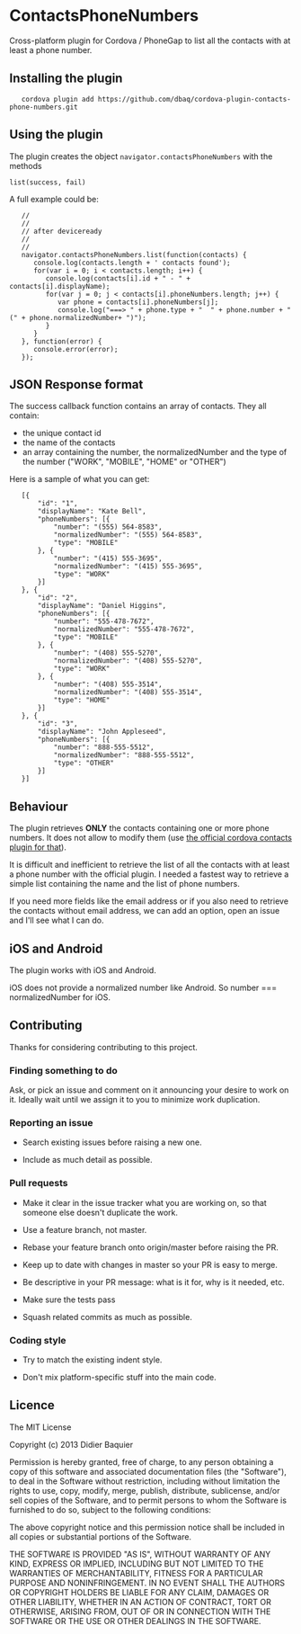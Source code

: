 # ContactsPhoneNumbers

Cross-platform plugin for Cordova / PhoneGap to list all the contacts with at least a phone number.

## Installing the plugin ##
```
   cordova plugin add https://github.com/dbaq/cordova-plugin-contacts-phone-numbers.git
```
## Using the plugin ##
The plugin creates the object `navigator.contactsPhoneNumbers` with the methods

  `list(success, fail)`

A full example could be:

```
   //
   //
   // after deviceready
   //
   //
   navigator.contactsPhoneNumbers.list(function(contacts) {
      console.log(contacts.length + ' contacts found');
      for(var i = 0; i < contacts.length; i++) {
         console.log(contacts[i].id + " - " + contacts[i].displayName);
         for(var j = 0; j < contacts[i].phoneNumbers.length; j++) {
            var phone = contacts[i].phoneNumbers[j];
            console.log("===> " + phone.type + "  " + phone.number + " (" + phone.normalizedNumber+ ")"); 
         }
      }
   }, function(error) {
      console.error(error);
   });

```

## JSON Response format

The success callback function contains an array of contacts. They all contain:

   * the unique contact id
   * the name of the contacts
   * an array containing the number, the normalizedNumber and the type of the number ("WORK", "MOBILE", "HOME" or "OTHER")

Here is a sample of what you can get:

```
   [{
       "id": "1",
       "displayName": "Kate Bell",
       "phoneNumbers": [{
           "number": "(555) 564-8583",
           "normalizedNumber": "(555) 564-8583",
           "type": "MOBILE"
       }, {
           "number": "(415) 555-3695",
           "normalizedNumber": "(415) 555-3695",
           "type": "WORK"
       }]
   }, {
       "id": "2",
       "displayName": "Daniel Higgins",
       "phoneNumbers": [{
           "number": "555-478-7672",
           "normalizedNumber": "555-478-7672",
           "type": "MOBILE"
       }, {
           "number": "(408) 555-5270",
           "normalizedNumber": "(408) 555-5270",
           "type": "WORK"
       }, {
           "number": "(408) 555-3514",
           "normalizedNumber": "(408) 555-3514",
           "type": "HOME"
       }]
   }, {
       "id": "3",
       "displayName": "John Appleseed",
       "phoneNumbers": [{
           "number": "888-555-5512",
           "normalizedNumber": "888-555-5512",
           "type": "OTHER"
       }]
   }]
```

## Behaviour

The plugin retrieves **ONLY** the contacts containing one or more phone numbers. It does not allow to modify them (use [the official cordova contacts plugin for that](https://github.com/apache/cordova-plugin-contacts)).

It is difficult and inefficient to retrieve the list of all the contacts with at least a phone number with the official plugin. I needed a fastest way to retrieve a simple list containing the name and the list of phone numbers.

If you need more fields like the email address or if you also need to retrieve the contacts without email address, we can add an option, open an issue and I'll see what I can do.

## iOS and Android

The plugin works with iOS and Android. 

iOS does not provide a normalized number like Android. So number === normalizedNumber for iOS.

## Contributing

Thanks for considering contributing to this project.

### Finding something to do

Ask, or pick an issue and comment on it announcing your desire to work on it. Ideally wait until we assign it to you to minimize work duplication.

### Reporting an issue

- Search existing issues before raising a new one.

- Include as much detail as possible.

### Pull requests

- Make it clear in the issue tracker what you are working on, so that someone else doesn't duplicate the work.

- Use a feature branch, not master.

- Rebase your feature branch onto origin/master before raising the PR.

- Keep up to date with changes in master so your PR is easy to merge.

- Be descriptive in your PR message: what is it for, why is it needed, etc.

- Make sure the tests pass

- Squash related commits as much as possible.

### Coding style

- Try to match the existing indent style.

- Don't mix platform-specific stuff into the main code.



## Licence ##

The MIT License

Copyright (c) 2013 Didier Baquier

Permission is hereby granted, free of charge, to any person obtaining a copy
of this software and associated documentation files (the "Software"), to deal
in the Software without restriction, including without limitation the rights
to use, copy, modify, merge, publish, distribute, sublicense, and/or sell
copies of the Software, and to permit persons to whom the Software is
furnished to do so, subject to the following conditions:

The above copyright notice and this permission notice shall be included in
all copies or substantial portions of the Software.

THE SOFTWARE IS PROVIDED "AS IS", WITHOUT WARRANTY OF ANY KIND, EXPRESS OR
IMPLIED, INCLUDING BUT NOT LIMITED TO THE WARRANTIES OF MERCHANTABILITY,
FITNESS FOR A PARTICULAR PURPOSE AND NONINFRINGEMENT. IN NO EVENT SHALL THE
AUTHORS OR COPYRIGHT HOLDERS BE LIABLE FOR ANY CLAIM, DAMAGES OR OTHER
LIABILITY, WHETHER IN AN ACTION OF CONTRACT, TORT OR OTHERWISE, ARISING FROM,
OUT OF OR IN CONNECTION WITH THE SOFTWARE OR THE USE OR OTHER DEALINGS IN
THE SOFTWARE.
